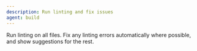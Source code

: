 ```yaml
---
description: Run linting and fix issues
agent: build
---
```


Run linting on all files. Fix any linting errors automatically where possible, and show suggestions for the rest.
